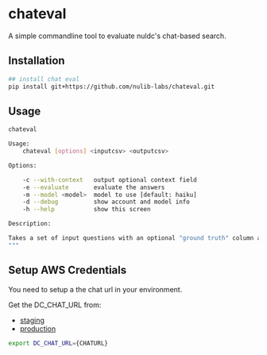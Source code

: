 # chateval

A simple commandline tool to evaluate nuldc's chat-based search.

## Installation

```bash 
## install chat eval
pip install git+https://github.com/nulib-labs/chateval.git
```

## Usage 

```bash
chateval

Usage: 
    chateval [options] <inputcsv> <outputcsv> 

Options:

    -c --with-context   output optional context field
    -e --evaluate       evaluate the answers
    -m --model <model>  model to use [default: haiku]
    -d --debug          show account and model info 
    -h --help           show this screen

Description:

Takes a set of input questions with an optional "ground truth" column and outputs a csv with answers. 
"""

```

## Setup AWS Credentials

You need to setup a the chat url in your environment.

Get the DC_CHAT_URL from: 
- [staging](https://github.com/nulib/miscellany/blob/main/chat-eval/.env.staging)
- [production](https://github.com/nulib/miscellany/blob/main/chat-eval/.env.production)

```bash
export DC_CHAT_URL={CHATURL}
```



